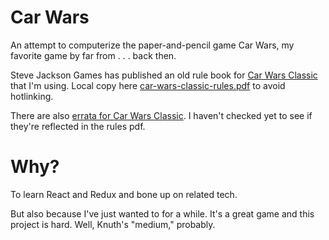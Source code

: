 # Car Wars
An attempt to computerize the paper-and-pencil game Car Wars, my favorite game by far from . . . back then.

Steve Jackson Games has published an old rule book for [Car Wars Classic](http://www.sjgames.com/car-wars/games/classic/) that I'm using. Local copy here [car-wars-classic-rules.pdf](./car-wars-classic-rules.pdf) to avoid hotlinking.

There are also [errata for Car Wars Classic](http://www.sjgames.com/car-wars/errata/classic.html). I haven't checked yet to see if they're reflected in the rules pdf.

# Why?
To learn React and Redux and bone up on related tech.

But also because I've just wanted to for a while. It's a great game and this project is hard. Well, Knuth's "medium," probably.
